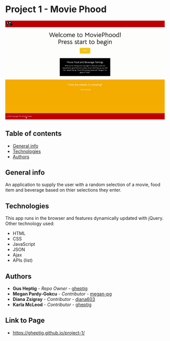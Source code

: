 # Project 1 - Movie Phood

![Project-1](./assets/img/MoviePhoodProject.gif)

## Table of contents
* [General info](#general-info)
* [Technologies](#technologies)
* [Authors](#authors)

## General info
An application to supply the user with a random selection of a movie, food item and beverage based on thier selections they enter.
    
## Technologies
This app runs in the browser and features dynamically updated with jQuery. 
Other technology used: 

* HTML
* CSS
* JavaScript
* JSON
* Ajax
* APIs (list)

## Authors

* **Gus Heptig** - *Repo Owner* - [gheptig](https://github.com/gheptig)
* **Megan Pardy-Gokcu** - *Contributor* - [megan-pg](https://github.com/megan-pg)
* **Diana Zsigray** - *Contributor* - [diana603](https://github.com/diana603)
* **Karla McLeod** - *Contributor* - [gheptig](https://github.com/Kmcleod81)

## Link to Page

* https://gheptig.github.io/project-1/
